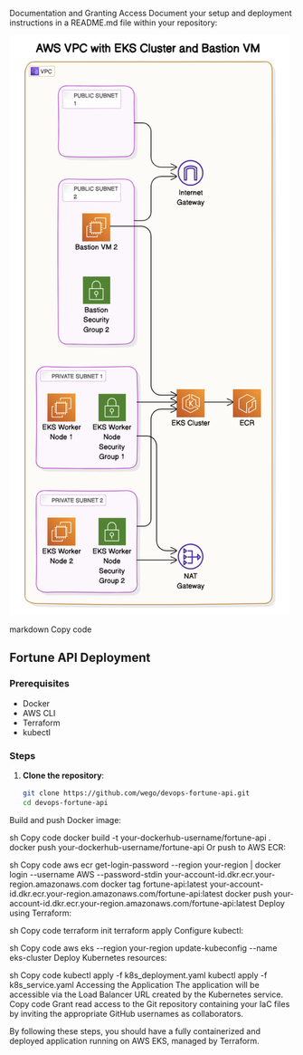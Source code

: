 Documentation and Granting Access
Document your setup and deployment instructions in a README.md file within your repository:

![alt text](image.png)

markdown
Copy code
## Fortune API Deployment

### Prerequisites
- Docker
- AWS CLI
- Terraform
- kubectl

### Steps

1. **Clone the repository**:
   ```sh
   git clone https://github.com/wego/devops-fortune-api.git
   cd devops-fortune-api
Build and push Docker image:

sh
Copy code
docker build -t your-dockerhub-username/fortune-api .
docker push your-dockerhub-username/fortune-api
Or push to AWS ECR:

sh
Copy code
aws ecr get-login-password --region your-region | docker login --username AWS --password-stdin your-account-id.dkr.ecr.your-region.amazonaws.com
docker tag fortune-api:latest your-account-id.dkr.ecr.your-region.amazonaws.com/fortune-api:latest
docker push your-account-id.dkr.ecr.your-region.amazonaws.com/fortune-api:latest
Deploy using Terraform:

sh
Copy code
terraform init
terraform apply
Configure kubectl:

sh
Copy code
aws eks --region your-region update-kubeconfig --name eks-cluster
Deploy Kubernetes resources:

sh
Copy code
kubectl apply -f k8s_deployment.yaml
kubectl apply -f k8s_service.yaml
Accessing the Application
The application will be accessible via the Load Balancer URL created by the Kubernetes service.
Copy code
Grant read access to the Git repository containing your IaC files by inviting the appropriate GitHub usernames as collaborators.

By following these steps, you should have a fully containerized and deployed application running on AWS EKS, managed by Terraform.